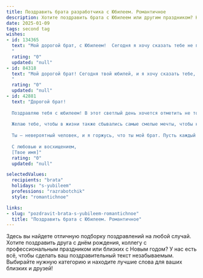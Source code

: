 ```yaml
---
title: Поздравить брата разработчика с Юбилеем. Романтичное
description: Хотите поздравить брата с Юбилеем или другим праздником? Наш ИИ создаст незабываемое поздравление, а вы обязательно выделитесь среди других.  
date: 2025-01-09
tags: second tag
wishes:
- id: 134365
  text: "Мой дорогой брат, с Юбилеем!  Сегодня я хочу сказать тебе не просто «Поздравляю!», а сказать о том, как я тобой горжусь. Твой талант разработчика — это не просто профессия, это настоящее искусство, которое ты творишь с такой страстью и любовью.  Ты строишь виртуальные миры, наполненные красотой и логикой, и это так восхитительно! Пусть твой путь будет полон вдохновения, а каждый новый проект —  это ещё одна вершина, покоренная твоим гением.  Пусть счастье, любовь и удача всегда будут твоими верными спутниками.  С юбилеем, мой любимый брат!
  "
  rating: "0"
  updated: "null"
- id: 84318
  text: "Мой дорогой брат! Сегодня твой юбилей, и я хочу сказать тебе, что ты – не просто мой брат, а мой самый близкий друг, моя опора и вдохновение. Твой талант разработчика,  эта способность творить виртуальные миры,  всегда поражала меня, как и  твоя  нежность и  глубина души.  Пусть в твоей жизни всегда будет место для новых свершений,  ярких идей,  и  бесконечной любви. С юбилеем, мой дорогой!  Пусть  каждая строчка твоих кодов  будет наполнена  счастьем, а  каждая строка  твоей жизни — любовью и радостью.
  "
  rating: "0"
  updated: "null"
- id: 42881
  text: "Дорогой брат!
  
  Поздравляю тебя с юбилеем! В этот светлый день хочется отметить не только твои достижения как разработчика, но и тот невероятный мир, который ты создаёшь своими руками. Ты словно архитектор, строящий сложные и прекрасные города из кода, и я восхищаюсь твоей мастерством и талантом.
  
  Желаю тебе, чтобы в жизни также сбывались самые смелые мечты, чтобы каждый проект приносил радость и вдохновение. Пусть рядом будут надежные друзья, которые поддержат в трудную минуту, а в сердце царит любовь и уют.
  
  Ты — невероятный человек, и я горжусь, что ты мой брат. Пусть каждый новый год твоей жизни будет ярче и полнее, чем предыдущий, а впереди ждут только счастье и успех!
  
  С любовью и восхищением,
  [Твое имя]"
  rating: "0"
  updated: "null"

selectedValues:
  recipients: "brata"
  holidays: "s-yubileem"
  professions: "razrabotchik"
  style: "romantichnoe"

links:
- slug: "pozdravit-brata-s-yubileem-romantichnoe"
  title: "Поздравить брата с Юбилеем. Романтичное"
---
```


Здесь вы найдете отличную подборку поздравлений на любой случай.
Хотите поздравить друга с днём рождения, коллегу с профессиональным праздником или близких с Новым годом? У нас есть всё, чтобы сделать ваш поздравительный текст незабываемым. Выбирайте нужную категорию и находите лучшие слова для ваших близких и друзей!
